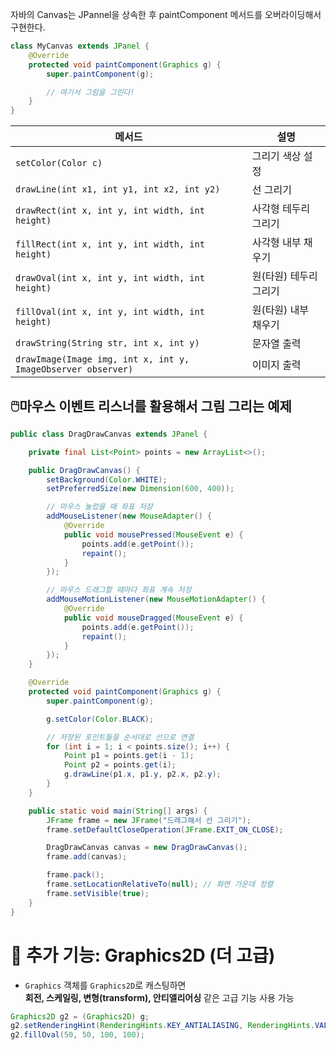 자바의 Canvas는 JPannel을 상속한 후 paintComponent 메서드를 오버라이딩해서 구현한다.

```java
class MyCanvas extends JPanel {
    @Override
    protected void paintComponent(Graphics g) {
        super.paintComponent(g);

        // 여기서 그림을 그린다!
    }
}
```

| 메서드                                                       | 설명                   |
| ------------------------------------------------------------ | ---------------------- |
| `setColor(Color c)`                                          | 그리기 색상 설정       |
| `drawLine(int x1, int y1, int x2, int y2)`                   | 선 그리기              |
| `drawRect(int x, int y, int width, int height)`              | 사각형 테두리 그리기   |
| `fillRect(int x, int y, int width, int height)`              | 사각형 내부 채우기     |
| `drawOval(int x, int y, int width, int height)`              | 원(타원) 테두리 그리기 |
| `fillOval(int x, int y, int width, int height)`              | 원(타원) 내부 채우기   |
| `drawString(String str, int x, int y)`                       | 문자열 출력            |
| `drawImage(Image img, int x, int y, ImageObserver observer)` | 이미지 출력            |

## 🖱️마우스 이벤트 리스너를 활용해서 그림 그리는 예제

```java
public class DragDrawCanvas extends JPanel {

    private final List<Point> points = new ArrayList<>();

    public DragDrawCanvas() {
        setBackground(Color.WHITE);
        setPreferredSize(new Dimension(600, 400));

        // 마우스 눌렀을 때 좌표 저장
        addMouseListener(new MouseAdapter() {
            @Override
            public void mousePressed(MouseEvent e) {
                points.add(e.getPoint());
                repaint();
            }
        });

        // 마우스 드래그할 때마다 좌표 계속 저장
        addMouseMotionListener(new MouseMotionAdapter() {
            @Override
            public void mouseDragged(MouseEvent e) {
                points.add(e.getPoint());
                repaint();
            }
        });
    }

    @Override
    protected void paintComponent(Graphics g) {
        super.paintComponent(g);

        g.setColor(Color.BLACK);

        // 저장된 포인트들을 순서대로 선으로 연결
        for (int i = 1; i < points.size(); i++) {
            Point p1 = points.get(i - 1);
            Point p2 = points.get(i);
            g.drawLine(p1.x, p1.y, p2.x, p2.y);
        }
    }

    public static void main(String[] args) {
        JFrame frame = new JFrame("드래그해서 선 그리기");
        frame.setDefaultCloseOperation(JFrame.EXIT_ON_CLOSE);

        DragDrawCanvas canvas = new DragDrawCanvas();
        frame.add(canvas);

        frame.pack();
        frame.setLocationRelativeTo(null); // 화면 가운데 정렬
        frame.setVisible(true);
    }
}
```

# 🚀 추가 기능: Graphics2D (더 고급)

- `Graphics` 객체를 `Graphics2D`로 캐스팅하면  
    **회전, 스케일링, 변형(transform), 안티앨리어싱** 같은 고급 기능 사용 가능
    

```java
Graphics2D g2 = (Graphics2D) g;
g2.setRenderingHint(RenderingHints.KEY_ANTIALIASING, RenderingHints.VALUE_ANTIALIAS_ON);
g2.fillOval(50, 50, 100, 100);
```
